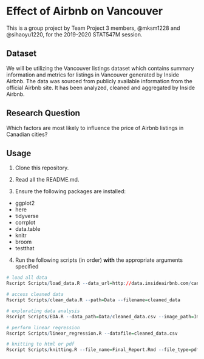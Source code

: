# Effect of Airbnb on Vancouver

This is a group project by Team Project 3 members, @mksm1228 and @sihaoyu1220, for the 2019-2020 STAT547M session. 

## Dataset

We will be utilizing the Vancouver listings dataset which contains summary information and metrics for listings in Vancouver generated by Inside Airbnb. The data was sourced from publicly available information from the official Airbnb site. It has been analyzed, cleaned and aggregated by Inside Airbnb. 

## Research Question

Which factors are most likely to influence the price of Airbnb listings in Canadian cities? 

## Usage

1. Clone this repository.

2. Read all the README.md.

3. Ensure the following packages are installed:
- ggplot2
- here
- tidyverse
- corrplot
- data.table
- knitr
- broom
- testthat

4. Run the following scripts (in order) **with** the appropriate arguments specified 

```r
# load all data
Rscript Scripts/load_data.R --data_url=http://data.insideairbnb.com/canada/ --city=Canada

# access cleaned data
Rscript Scripts/clean_data.R --path=Data --filename=cleaned_data

# explorating data analysis
Rscript Scripts/EDA.R --data_path=Data/cleaned_data.csv --image_path=Images

# perform linear regression
Rscript Scripts/linear_regression.R --datafile=cleaned_data.csv

# knitting to html or pdf
Rscript Scripts/knitting.R --file_name=Final_Report.Rmd --file_type=pdf/html
```
